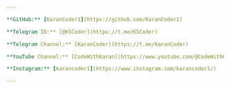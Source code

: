 ```yaml
---

**GitHub:** [KaranCoder1](https://github.com/KaranCoder1)

**Telegram ID:** [@KSCoder](https://t.me/KSCoder)

**Telegram Channel:** [KaranCoder](https://t.me/KaranCoder)

**YouTube Channel:** [CodeWithKaran](https://www.youtube.com/@CodeWithKaran)

**Instagram:** [karancoder1](https://www.instagram.com/karancoder1/)

---
```

